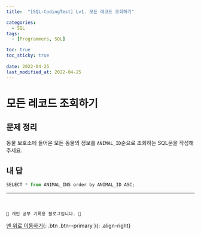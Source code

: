 ```yaml
---
title:  "[SQL-CodingTest] Lv1. 모든 레코드 조회하기"

categories:
  - SQL
tags:
  - [Programmers, SQL]

toc: true
toc_sticky: true
 
date: 2022-04-25
last_modified_at: 2022-04-25
---
```


# 모든 레코드 조회하기
## 문제 정리
동물 보호소에 들어온 모든 동물의 정보를 `ANIMAL_ID`순으로 조회하는 SQL문을 작성해주세요.
## 내 답
```py
SELECT * from ANIMAL_INS order by ANIMAL_ID ASC;
```

***
<br>

    💛 개인 공부 기록용 블로그입니다. 👻

[맨 위로 이동하기](#){: .btn .btn--primary }{: .align-right}